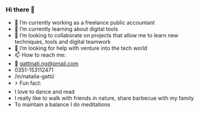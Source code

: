 ### Hi there 👋


- 🔭 I’m currently working as a freelance public accountant
- 🌱 I’m currently learning about digital tools
- 👯 I’m looking to collaborate on projects that allow me to learn new techniques, tools and digital teamwork
- 🤔 I’m looking for help with venture into the tech world
- 📫 How to reach me:
- :e-mail: gattinati.ng@gmail.com
- 0351-153112471
- /in/natalia-gatti/
- ⚡ Fun fact: 
- I love to dance and read
- I really like to walk with friends in nature, share barbecue with my family
- To maintain a balance I do meditations

